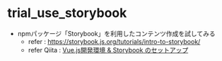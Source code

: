 # trial_use_storybook
- npmパッケージ「Storybook」を利用したコンテンツ作成を試してみる
  - refer : https://storybook.js.org/tutorials/intro-to-storybook/
  - refer Qiita : [Vue.js開発環境 & Storybook のセットアップ](https://qiita.com/ryo2020/items/3118aca9a649ce208d3d)

